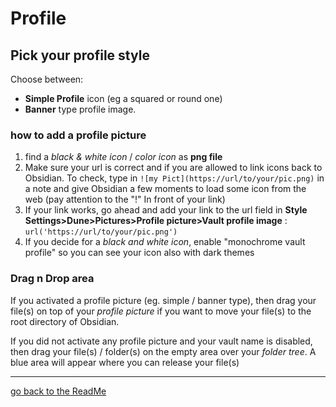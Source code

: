 # Profile
## Pick your profile style

Choose between:

- **Simple Profile** icon (eg a squared or round one) 
- **Banner** type profile image.

### how to add a profile picture

1. find a *black & white icon* / *color icon* as **png file**
2. Make sure your url is correct and if you are allowed to link icons back to Obsidian. To check, type in `![my Pict](https://url/to/your/pic.png)` in a note and give Obsidian a few moments to load some icon from the web (pay attention to the "!" In front of your link)
3. If your link works, go ahead and add your link to the url field in **Style Settings>Dune>Pictures>Profile picture>Vault profile image** : `url('https://url/to/your/pic.png')`
4. If you decide for a *black and white icon*, enable "monochrome vault profile" so you can see your icon also with dark themes

### Drag n Drop area

If you activated a profile picture (eg. simple / banner type), then drag your file(s) on top of your *profile picture* if you want to move your file(s) to the root directory of Obsidian.

If you did not activate any profile picture and your vault name is disabled, then drag your file(s) / folder(s) on the empty area over your *folder tree*. A blue area will appear where you can release your file(s)

---
[go back to the ReadMe](https://github.com/Jopp-gh/Obsidian-Dune84/tree/main)
